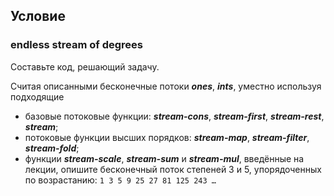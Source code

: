 ## Условие

### endless stream of degrees

Составьте код, решающий задачу.

Считая описанными бесконечные потоки ***ones***, ***ints***, уместно используя подходящие
- базовые потоковые функции: ***stream-cons***, ***stream-first***, ***stream-rest***, ***stream***;
- потоковые функции высших порядков: ***stream-map***, ***stream-filter***, ***stream-fold***;
- функции ***stream-scale***, ***stream-sum*** и ***stream-mul***, введённые на лекции,
опишите бесконечный поток степеней 3 и 5, упорядоченных по возрастанию: `1 3 5 9 25 27 81 125 243 …`